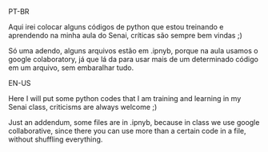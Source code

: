 <P>PT-BR</P>
Aqui irei colocar alguns códigos de python que estou treinando e aprendendo na minha aula do Senai, críticas são sempre bem vindas ;)

Só uma adendo, alguns arquivos estão em .ipnyb, porque na aula usamos o google colaboratory, já que lá da para usar mais de um determinado código em um arquivo, sem embaralhar tudo.

<P>EN-US</P>

Here I will put some python codes that I am training and learning in my Senai class, criticisms are always welcome ;)

Just an addendum, some files are in .ipnyb, because in class we use google collaborative, since there you can use more than a certain code in a file, without shuffling everything.
